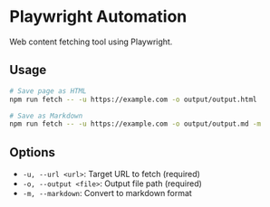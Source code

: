 # Playwright Automation

Web content fetching tool using Playwright.

## Usage

```bash
# Save page as HTML
npm run fetch -- -u https://example.com -o output/output.html

# Save as Markdown
npm run fetch -- -u https://example.com -o output/output.md -m
```

## Options

- `-u, --url <url>`: Target URL to fetch (required)
- `-o, --output <file>`: Output file path (required)
- `-m, --markdown`: Convert to markdown format
